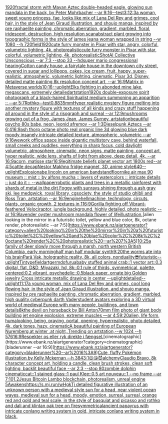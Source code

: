 [1920](https://www.ebank.nz/aiartgenerator?category=1920)[fractal storm with Mayan Aztec double-headed eagle, glowing sun mandala in the back, by Peter Mohrbacher  --ar 9:16](https://www.ebank.nz/aiartgenerator?category=fractal%20storm%20with%20Mayan%20Aztec%20double-headed%20eagle%2C%20glowing%20sun%20mandala%20in%20the%20back%2C%20by%20Peter%20Mohrbacher%20%20--ar%209%3A16)[--test](https://www.ebank.nz/aiartgenerator?category=--test)[3:1](https://www.ebank.nz/aiartgenerator?category=3%3A1)[2:3](https://www.ebank.nz/aiartgenerator?category=2%3A3)[a woman, sweet young princess, fae, looks like mix of Lana Del Rey and grimes, cool hair, in the style of Jean Giraud illustration, and shoujo manga, inspired by pre raphaelite painting, chromatic aberration, gradient, marbled, floral, iridescent, destruction, high resolution scan](https://www.ebank.nz/aiartgenerator?category=a%20woman%2C%20sweet%20young%20princess%2C%20fae%2C%20looks%20like%20mix%20of%20Lana%20Del%20Rey%20and%20grimes%2C%20cool%20hair%2C%20in%20the%20style%20of%20Jean%20Giraud%20illustration%2C%20and%20shoujo%20manga%2C%20inspired%20by%20pre%20raphaelite%20painting%2C%20chromatic%20aberration%2C%20gradient%2C%20marbled%2C%20floral%2C%20iridescent%2C%20destruction%2C%20high%20resolution%20scan)[abstract plant growing into typographic forms in the style of james jean](https://www.ebank.nz/aiartgenerator?category=abstract%20plant%20growing%20into%20typographic%20forms%20in%20the%20style%20of%20james%20jean)[a woman wrapped in string --w 1080 --h 720](https://www.ebank.nz/aiartgenerator?category=a%20woman%20wrapped%20in%20string%20--w%201080%20--h%20720)[field](https://www.ebank.nz/aiartgenerator?category=field)[1920](https://www.ebank.nz/aiartgenerator?category=1920)[cute furry monster in Pixar with star, angry, colorful, volumetric lighting, 4k, photorealistic](https://www.ebank.nz/aiartgenerator?category=cute%20furry%20monster%20in%20Pixar%20with%20star%2C%20angry%2C%20colorful%2C%20volumetric%20lighting%2C%204k%2C%20photorealistic)[cute furry monster in Pixar with star, colorful, volumetric lighting, 4k, photorealistic](https://www.ebank.nz/aiartgenerator?category=cute%20furry%20monster%20in%20Pixar%20with%20star%2C%20colorful%2C%20volumetric%20lighting%2C%204k%2C%20photorealistic)[Shot](https://www.ebank.nz/aiartgenerator?category=Shot)[AI Collective Unsconscious --ar 7:3 --stop 33 --hd](https://www.ebank.nz/aiartgenerator?category=AI%20Collective%20Unsconscious%20--ar%207%3A3%20--stop%2033%20--hd)[super mario congressional hearing](https://www.ebank.nz/aiartgenerator?category=super%20mario%20congressional%20hearing)[Cotton candy house, a fairytale house in the downtown city street, covered in sugar and lollipops, cakes, ice cream, fruit, happy, super-realistic, atmospheric, volumetric lighting, cinematic, Pixar 3d, Disney, detailed matte painting 8k resolution concept art, --ar 16:9](https://www.ebank.nz/aiartgenerator?category=Cotton%20candy%20house%2C%20a%20fairytale%20house%20in%20the%20downtown%20city%20street%2C%20covered%20in%20sugar%20and%20lollipops%2C%20cakes%2C%20ice%20cream%2C%20fruit%2C%20happy%2C%20super-realistic%2C%20atmospheric%2C%20volumetric%20lighting%2C%20cinematic%2C%20Pixar%203d%2C%20Disney%2C%20detailed%20matte%20painting%208k%20resolution%20concept%20art%2C%20--ar%2016%3A9)[Matrix in Metaverse worlds](https://www.ebank.nz/aiartgenerator?category=Matrix%20in%20Metaverse%20worlds)[10:16](https://www.ebank.nz/aiartgenerator?category=10%3A16)[--uplight](https://www.ebank.nz/aiartgenerator?category=--uplight)[Elks fighting in abonded mine lake, megascans, extremely detailed](https://www.ebank.nz/aiartgenerator?category=Elks%20fighting%20in%20abonded%20mine%20lake%2C%20megascans%2C%20extremely%20detailed)[artstation](https://www.ebank.nz/aiartgenerator?category=artstation)[1920s double-exposure spirit photograph of a black-haired Spiritualist medium summoning an apparition :: --ar 5:7](https://www.ebank.nz/aiartgenerator?category=1920s%20double-exposure%20spirit%20photograph%20of%20a%20black-haired%20Spiritualist%20medium%20summoning%20an%20apparition%20%3A%3A%20--ar%205%3A7)[Rothko](https://www.ebank.nz/aiartgenerator?category=Rothko)[--test](https://www.ebank.nz/aiartgenerator?category=--test)[0.88](https://www.ebank.nz/aiartgenerator?category=0.88)[35mm](https://www.ebank.nz/aiartgenerator?category=35mm)[Hyper realistic mystery figure melting into another mystery figure with textures of all kinds and crazy  stuff happening all around in the style of a risograph and surreal  --ar 12:9](https://www.ebank.nz/aiartgenerator?category=Hyper%20realistic%20mystery%20figure%20melting%20into%20another%20mystery%20figure%20with%20textures%20of%20all%20kinds%20and%20crazy%20%20stuff%20happening%20all%20around%20in%20the%20style%20of%20a%20risograph%20and%20surreal%20%20--ar%2012%3A9)[mushrooms growing out of a frog, James Jean, James Gurney, artstation](https://www.ebank.nz/aiartgenerator?category=mushrooms%20growing%20out%20of%20a%20frog%2C%20James%20Jean%2C%20James%20Gurney%2C%20artstation)[beautiful psycho 80s babe, neon, leonid afremov --ar 1:3](https://www.ebank.nz/aiartgenerator?category=beautiful%20psycho%2080s%20babe%2C%20neon%2C%20leonid%20afremov%20--ar%201%3A3)[Dieselpunk Aztecs --ar 6:4](https://www.ebank.nz/aiartgenerator?category=Dieselpunk%20Aztecs%20--ar%206%3A4)[16:9](https://www.ebank.nz/aiartgenerator?category=16%3A9)[ash thorp octane photo real organic line 3d glowing blue dark moody insanely intricate detailed texture, atmospheric, volumetric --ar 9:16](https://www.ebank.nz/aiartgenerator?category=ash%20thorp%20octane%20photo%20real%20organic%20line%203d%20glowing%20blue%20dark%20moody%20insanely%20intricate%20detailed%20texture%2C%20atmospheric%2C%20volumetric%20--ar%209%3A16)[wework office space inside gigantic multistory cave, behind waterfall, small creeks and puddles, everything in sharp focus, cold daylight volumetric, atmosphere, cinematic, neon signs, matte painting, concept art, hyper realistic, wide lens, shafts of light from above, deep detail, 4k, --ar 16:9](https://www.ebank.nz/aiartgenerator?category=wework%20office%20space%20inside%20gigantic%20multistory%20cave%2C%20behind%20waterfall%2C%20small%20creeks%20and%20puddles%2C%20everything%20in%20sharp%20focus%2C%20cold%20daylight%20volumetric%2C%20atmosphere%2C%20cinematic%2C%20neon%20signs%2C%20matte%20painting%2C%20concept%20art%2C%20hyper%20realistic%2C%20wide%20lens%2C%20shafts%20of%20light%20from%20above%2C%20deep%20detail%2C%204k%2C%20--ar%2016%3A9)[acorn, matisse star](https://www.ebank.nz/aiartgenerator?category=acorn%2C%20matisse%20star)[16:9](https://www.ebank.nz/aiartgenerator?category=16%3A9)[legitimate beliefs planet vector art 1800s red--ar 4:5](https://www.ebank.nz/aiartgenerator?category=legitimate%20beliefs%20planet%20vector%20art%201800s%20red--ar%204%3A5)[cattle decap](https://www.ebank.nz/aiartgenerator?category=cattle%20decap)[Nestor Makhno fridge magnet, 3D, anime style](https://www.ebank.nz/aiartgenerator?category=Nestor%20Makhno%20fridge%20magnet%2C%203D%2C%20anime%20style)[640](https://www.ebank.nz/aiartgenerator?category=640)[--uplight](https://www.ebank.nz/aiartgenerator?category=--uplight)[Explosion](https://www.ebank.nz/aiartgenerator?category=Explosion)[abe lincoln on american bandstand](https://www.ebank.nz/aiartgenerator?category=abe%20lincoln%20on%20american%20bandstand)[floor](https://www.ebank.nz/aiartgenerator?category=floor)[nike air max 90 museum :: mist :: by alfons mucha :: layers of watercolors :: intricate details :: just do it :: --wallpaper](https://www.ebank.nz/aiartgenerator?category=nike%20air%20max%2090%20museum%20%3A%3A%20mist%20%3A%3A%20by%20alfons%20mucha%20%3A%3A%20layers%20of%20watercolors%20%3A%3A%20intricate%20details%20%3A%3A%20just%20do%20it%20%3A%3A%20--wallpaper)[robotic plants and trees in a metallic rainforest with shards of metal in the dirt Foggy with sunrays shining through a ash gray ski, lee medgwick, royal library, cgsociety, the style of studio ghibli and Ross Tran, artstation --ar 16:9](https://www.ebank.nz/aiartgenerator?category=robotic%20plants%20and%20trees%20in%20a%20metallic%20rainforest%20with%20shards%20of%20metal%20in%20the%20dirt%20Foggy%20with%20sunrays%20shining%20through%20a%20ash%20gray%20ski%2C%20lee%20medgwick%2C%20royal%20library%2C%20cgsociety%2C%20the%20style%20of%20studio%20ghibli%20and%20Ross%20Tran%2C%20artstation%20--ar%2016%3A9)[engine](https://www.ebank.nz/aiartgenerator?category=engine)[hell](https://www.ebank.nz/aiartgenerator?category=hell)[machine, technology, circuts, plants, organic growth, 2 textures in 1](https://www.ebank.nz/aiartgenerator?category=machine%2C%20technology%2C%20circuts%2C%20plants%2C%20organic%20growth%2C%202%20textures%20in%201)[16:9](https://www.ebank.nz/aiartgenerator?category=16%3A9)[Gorilla fighting off Vibrant-feathered Velociraptor, jungle background, highly detailed, photo realistic --ar 16:9](https://www.ebank.nz/aiartgenerator?category=Gorilla%20fighting%20off%20Vibrant-feathered%20Velociraptor%2C%20jungle%20background%2C%20highly%20detailed%2C%20photo%20realistic%20--ar%2016%3A9)[lavender oyster mushroom mandala flower of life](https://www.ebank.nz/aiartgenerator?category=lavender%20oyster%20mushroom%20mandala%20flower%20of%20life)[illustration.](https://www.ebank.nz/aiartgenerator?category=illustration.)[alien looking in the mirror in a futuristic toilet, yellow and blue color, 8k, octane render, photorealistic --ar 7:5](https://www.ebank.nz/aiartgenerator?category=alien%20looking%20in%20the%20mirror%20in%20a%20futuristic%20toilet%2C%20yellow%20and%20blue%20color%2C%208k%2C%20octane%20render%2C%20photorealistic%20--ar%207%3A5)[10:25](https://www.ebank.nz/aiartgenerator?category=10%3A25)[a family of deer slowly move through a marsh, north western British Columbia,  early morning](https://www.ebank.nz/aiartgenerator?category=a%20family%20of%20deer%20slowly%20move%20through%20a%20marsh%2C%20north%20western%20British%20Columbia%2C%20%20early%20morning)[half man half modular synth](https://www.ebank.nz/aiartgenerator?category=half%20man%20half%20modular%20synth)[9:20](https://www.ebank.nz/aiartgenerator?category=9%3A20)[the worms ate into his brain](https://www.ebank.nz/aiartgenerator?category=the%20worms%20ate%20into%20his%20brain)[Parā Vak, holographic reality, 8k, all colors, nonduality](https://www.ebank.nz/aiartgenerator?category=Par%C4%81%20Vak%2C%20holographic%20reality%2C%208k%2C%20all%20colors%2C%20nonduality)[😎](https://www.ebank.nz/aiartgenerator?category=%F0%9F%98%8E)[futuristic](https://www.ebank.nz/aiartgenerator?category=futuristic)[--uplight](https://www.ebank.nz/aiartgenerator?category=--uplight)[Tintype](https://www.ebank.nz/aiartgenerator?category=Tintype)[field](https://www.ebank.nz/aiartgenerator?category=field)[artgerm](https://www.ebank.nz/aiartgenerator?category=artgerm)[dof](https://www.ebank.nz/aiartgenerator?category=dof)[urua](https://www.ebank.nz/aiartgenerator?category=urua)[baby stuffed animal crab::1 vector art::0.3 digital, flat, D&D, Miyazaki, hd, 8k::0.1 rule of thirds, symmetrical, palette, centered:0.2 vibrant, psychedelic::0.5](https://www.ebank.nz/aiartgenerator?category=baby%20stuffed%20animal%20crab%3A%3A1%20vector%20art%3A%3A0.3%20digital%2C%20flat%2C%20D%26D%2C%20Miyazaki%2C%20hd%2C%208k%3A%3A0.1%20rule%20of%20thirds%2C%20symmetrical%2C%20palette%2C%20centered%3A0.2%20vibrant%2C%20psychedelic%3A%3A0.5)[black paper, ornate big Golden jewelry Cross intricate metallic drawing in center --uplight](https://www.ebank.nz/aiartgenerator?category=black%20paper%2C%20ornate%20big%20Golden%20jewelry%20Cross%20intricate%20metallic%20drawing%20in%20center%20--uplight)[detailed](https://www.ebank.nz/aiartgenerator?category=detailed)[--uplight](https://www.ebank.nz/aiartgenerator?category=--uplight)[11:17](https://www.ebank.nz/aiartgenerator?category=11%3A17)[a young woman, mix of Lana Del Rey and grimes, cool long flowing hair, in the style of Jean Giraud illustration, and shoujo manga, inspired by pre raphaelite painting, chromatic aberration, gradient, marbled, high quality,](https://www.ebank.nz/aiartgenerator?category=a%20young%20woman%2C%20mix%20of%20Lana%20Del%20Rey%20and%20grimes%2C%20cool%20long%20flowing%20hair%2C%20in%20the%20style%20of%20Jean%20Giraud%20illustration%2C%20and%20shoujo%20manga%2C%20inspired%20by%20pre%20raphaelite%20painting%2C%20chromatic%20aberration%2C%20gradient%2C%20marbled%2C%20high%20quality%2C)[cyberpunk darth Vader](https://www.ebank.nz/aiartgenerator?category=cyberpunk%20darth%20Vader)[student avatars exploring a 3D virtual world of medieval Europe with many people, buildings, and town details](https://www.ebank.nz/aiartgenerator?category=student%20avatars%20exploring%20a%203D%20virtual%20world%20of%20medieval%20Europe%20with%20many%20people%2C%20buildings%2C%20and%20town%20details)[8k](https://www.ebank.nz/aiartgenerator?category=8k)[the devil on horseback by Bill Anton](https://www.ebank.nz/aiartgenerator?category=the%20devil%20on%20horseback%20by%20Bill%20Anton)[70mm film photo of giant body building jet engine explosion, extreme muscles —ar 4:5](https://www.ebank.nz/aiartgenerator?category=70mm%20film%20photo%20of%20giant%20body%20building%20jet%20engine%20explosion%2C%20extreme%20muscles%20%E2%80%94ar%204%3A5)[9:20](https://www.ebank.nz/aiartgenerator?category=9%3A20)[alien, life form, humalooking, being, praying, portal, opening, hyperrealistic, photo detailed, 4k, dark tones, hazy, cinematic](https://www.ebank.nz/aiartgenerator?category=alien%2C%20life%20form%2C%20humalooking%2C%20being%2C%20praying%2C%20portal%2C%20opening%2C%20hyperrealistic%2C%20photo%20detailed%2C%204k%2C%20dark%20tones%2C%20hazy%2C%20cinematic)[A beautiful painting of  European Nuremberg,at winter ,at night,,Trending on artstation,--w 1024 --h 576](https://www.ebank.nz/aiartgenerator?category=A%20beautiful%20painting%20of%20%20European%20Nuremberg%2Cat%20winter%20%2Cat%20night%2C%2CTrending%20on%20artstation%2C--w%201024%20--h%20576)[16:9](https://www.ebank.nz/aiartgenerator?category=16%3A9)[Respekter os eller ryk direkte i fængsel.](https://www.ebank.nz/aiartgenerator?category=Respekter%20os%20eller%20ryk%20direkte%20i%20f%C3%A6ngsel.)[cinematographic](https://www.ebank.nz/aiartgenerator?category=cinematographic)[bladerunner --ar 16:9](https://www.ebank.nz/aiartgenerator?category=bladerunner%20--ar%2016%3A9)[Cute, fluffy Pokémon illustration by Kelly Mckernan --h 384](https://www.ebank.nz/aiartgenerator?category=Cute%2C%20fluffy%20Pok%C3%A9mon%20illustration%20by%20Kelly%20Mckernan%20--h%20384)[3:1](https://www.ebank.nz/aiartgenerator?category=3%3A1)[😉😘😈](https://www.ebank.nz/aiartgenerator?category=%F0%9F%98%89%F0%9F%98%98%F0%9F%98%88)[alchemy](https://www.ebank.nz/aiartgenerator?category=alchemy)[Claudio Bravo, 8k character concept art, holding a candle, clean brush strokes, clean soft lighting, backlit beautiful face --ar 2:3 --stop 80](https://www.ebank.nz/aiartgenerator?category=Claudio%20Bravo%2C%208k%20character%20concept%20art%2C%20holding%20a%20candle%2C%20clean%20brush%20strokes%2C%20clean%20soft%20lighting%2C%20backlit%20beautiful%20face%20--ar%202%3A3%20--stop%2080)[zombie dolphin cinematic](https://www.ebank.nz/aiartgenerator?category=zombie%20dolphin%20cinematic)[cat::1 stained glass::1 paul Klee::0.5 art nouveau::1 --no frame --ar 7:10](https://www.ebank.nz/aiartgenerator?category=cat%3A%3A1%20stained%20glass%3A%3A1%20paul%20Klee%3A%3A0.5%20art%20nouveau%3A%3A1%20--no%20frame%20--ar%207%3A10)[1.2](https://www.ebank.nz/aiartgenerator?category=1.2)[Jesus Bitcoin Lambo blockchain, photorealism, unreal engine 5](https://www.ebank.nz/aiartgenerator?category=Jesus%20Bitcoin%20Lambo%20blockchain%2C%20photorealism%2C%20unreal%20engine%205)[Awakens](https://www.ebank.nz/aiartgenerator?category=Awakens)[https://s.mj.run/wHgkTj  detailed figurative illustration of an unknown person with a medieval style sun for a head, near violent ocean waves, medieval sun for a head, moody, emotion, surreal, surreal, orange red and gold and teal scale, in the style of basquiat and picasso and rothko and dali and klint](https://www.ebank.nz/aiartgenerator?category=https%3A//s.mj.run/wHgkTj%20%20detailed%20figurative%20illustration%20of%20an%20unknown%20person%20with%20a%20medieval%20style%20sun%20for%20a%20head%2C%20near%20violent%20ocean%20waves%2C%20medieval%20sun%20for%20a%20head%2C%20moody%2C%20emotion%2C%20surreal%2C%20surreal%2C%20orange%20red%20and%20gold%20and%20teal%20scale%2C%20in%20the%20style%20of%20basquiat%20and%20picasso%20and%20rothko%20and%20dali%20and%20klint)[an oak tree on fire](https://www.ebank.nz/aiartgenerator?category=an%20oak%20tree%20on%20fire)[](https://www.ebank.nz/aiartgenerator?category=)[symmetrical](https://www.ebank.nz/aiartgenerator?category=symmetrical)[ancient papayrus with intricate conlang writing system in gold, intricate conlang writing system in black,](https://www.ebank.nz/aiartgenerator?category=ancient%20papayrus%20with%20intricate%20conlang%20writing%20system%20in%20gold%2C%20intricate%20conlang%20writing%20system%20in%20black%2C)